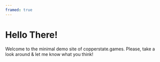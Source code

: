 ```yaml
---
framed: true
---
```


# Hello There!

Welcome to the minimal demo site of copperstate.games.
Please, take a look around & let me know what you think!
